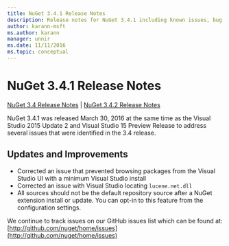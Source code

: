 ```yaml
---
title: NuGet 3.4.1 Release Notes
description: Release notes for NuGet 3.4.1 including known issues, bug fixes, added features, and DCRs.
author: karann-msft
ms.author: karann
manager: unnir
ms.date: 11/11/2016
ms.topic: conceptual
---
```


# NuGet 3.4.1 Release Notes

[NuGet 3.4 Release Notes](../release-notes/nuget-3.4.md) | [NuGet 3.4.2 Release Notes](../release-notes/nuget-3.4.2.md)

NuGet 3.4.1 was released March 30, 2016 at the same time as the Visual Studio 2015 Update 2 and Visual Studio 15 Preview Release to address several issues that were identified in the 3.4 release.

## Updates and Improvements

* Corrected an issue that prevented browsing packages from the Visual Studio UI with a minimum Visual Studio install
* Corrected an issue with Visual Studio locating `lucene.net.dll`
* All sources should not be the default repository source after a NuGet extension install or update.  You can opt-in to this feature from the configuration settings.

We continue to track issues on our GitHub issues list which can be found at: [http://github.com/nuget/home/issues](http://github.com/nuget/home/issues)
